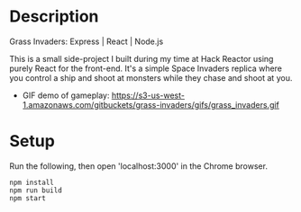 # Description
Grass Invaders: Express | React | Node.js

This is a small side-project I built during my time at Hack Reactor using purely React for the front-end. It's a simple Space Invaders replica where you control a ship and shoot at monsters while they chase and shoot at you.

- GIF demo of gameplay: https://s3-us-west-1.amazonaws.com/gitbuckets/grass-invaders/gifs/grass_invaders.gif

# Setup
Run the following, then open 'localhost:3000' in the Chrome browser.
  ```
  npm install
  npm run build
  npm start
  ```

